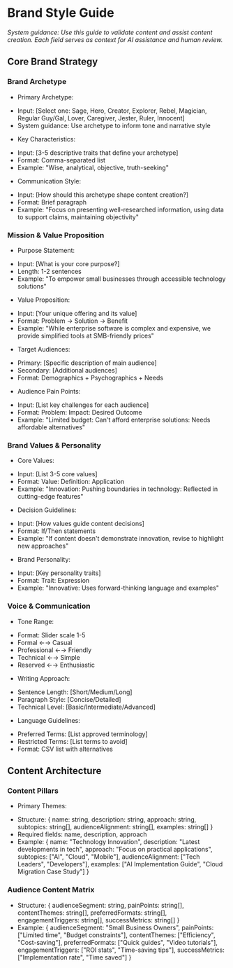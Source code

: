 # Brand Style Guide
*System guidance: Use this guide to validate content and assist content creation. Each field serves as context for AI assistance and human review.*

## Core Brand Strategy

### Brand Archetype
- Primary Archetype:
 * Input: [Select one: Sage, Hero, Creator, Explorer, Rebel, Magician, Regular Guy/Gal, Lover, Caregiver, Jester, Ruler, Innocent]
 * System guidance: Use archetype to inform tone and narrative style
- Key Characteristics:
 * Input: [3-5 descriptive traits that define your archetype]
 * Format: Comma-separated list
 * Example: "Wise, analytical, objective, truth-seeking"
- Communication Style:
 * Input: [How should this archetype shape content creation?]
 * Format: Brief paragraph
 * Example: "Focus on presenting well-researched information, using data to support claims, maintaining objectivity"

### Mission & Value Proposition
- Purpose Statement:
 * Input: [What is your core purpose?]
 * Length: 1-2 sentences
 * Example: "To empower small businesses through accessible technology solutions"
- Value Proposition:
 * Input: [Your unique offering and its value]
 * Format: Problem → Solution → Benefit
 * Example: "While enterprise software is complex and expensive, we provide simplified tools at SMB-friendly prices"
- Target Audiences:
 * Primary: [Specific description of main audience]
 * Secondary: [Additional audiences]
 * Format: Demographics + Psychographics + Needs
- Audience Pain Points:
 * Input: [List key challenges for each audience]
 * Format: Problem: Impact: Desired Outcome
 * Example: "Limited budget: Can't afford enterprise solutions: Needs affordable alternatives"

### Brand Values & Personality
- Core Values:
 * Input: [List 3-5 core values]
 * Format: Value: Definition: Application
 * Example: "Innovation: Pushing boundaries in technology: Reflected in cutting-edge features"
- Decision Guidelines:
 * Input: [How values guide content decisions]
 * Format: If/Then statements
 * Example: "If content doesn't demonstrate innovation, revise to highlight new approaches"
- Brand Personality:
 * Input: [Key personality traits]
 * Format: Trait: Expression
 * Example: "Innovative: Uses forward-thinking language and examples"

### Voice & Communication
- Tone Range:
 * Format: Slider scale 1-5
 * Formal ←→ Casual
 * Professional ←→ Friendly
 * Technical ←→ Simple
 * Reserved ←→ Enthusiastic
- Writing Approach:
 * Sentence Length: [Short/Medium/Long]
 * Paragraph Style: [Concise/Detailed]
 * Technical Level: [Basic/Intermediate/Advanced]
- Language Guidelines:
 * Preferred Terms: [List approved terminology]
 * Restricted Terms: [List terms to avoid]
 * Format: CSV list with alternatives

## Content Architecture

### Content Pillars
- Primary Themes:
 * Structure: {
     name: string,
     description: string,
     approach: string,
     subtopics: string[],
     audienceAlignment: string[],
     examples: string[]
   }
 * Required fields: name, description, approach
 * Example: {
     name: "Technology Innovation",
     description: "Latest developments in tech",
     approach: "Focus on practical applications",
     subtopics: ["AI", "Cloud", "Mobile"],
     audienceAlignment: ["Tech Leaders", "Developers"],
     examples: ["AI Implementation Guide", "Cloud Migration Case Study"]
   }

### Audience Content Matrix
- Structure: {
   audienceSegment: string,
   painPoints: string[],
   contentThemes: string[],
   preferredFormats: string[],
   engagementTriggers: string[],
   successMetrics: string[]
 }
- Example: {
   audienceSegment: "Small Business Owners",
   painPoints: ["Limited time", "Budget constraints"],
   contentThemes: ["Efficiency", "Cost-saving"],
   preferredFormats: ["Quick guides", "Video tutorials"],
   engagementTriggers: ["ROI stats", "Time-saving tips"],
   successMetrics: ["Implementation rate", "Time saved"]
 }
